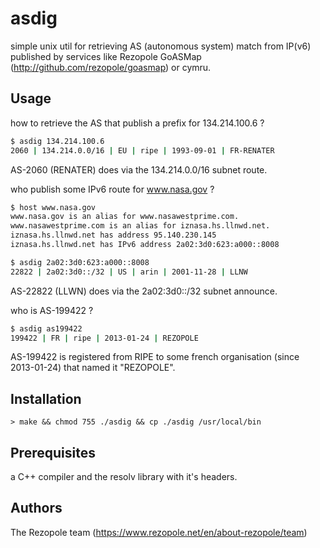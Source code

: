 # asdig
simple unix util for retrieving AS (autonomous system) match from IP(v6) published
by services like Rezopole GoASMap (http://github.com/rezopole/goasmap) or cymru.

## Usage
how to retrieve the AS that publish a prefix for 134.214.100.6 ?

```bash
$ asdig 134.214.100.6
2060 | 134.214.0.0/16 | EU | ripe | 1993-09-01 | FR-RENATER
 ```

AS-2060 (RENATER) does via the 134.214.0.0/16 subnet route.

who publish some IPv6 route for www.nasa.gov ?

```bash
$ host www.nasa.gov
www.nasa.gov is an alias for www.nasawestprime.com.
www.nasawestprime.com is an alias for iznasa.hs.llnwd.net.
iznasa.hs.llnwd.net has address 95.140.230.145
iznasa.hs.llnwd.net has IPv6 address 2a02:3d0:623:a000::8008

$ asdig 2a02:3d0:623:a000::8008
22822 | 2a02:3d0::/32 | US | arin | 2001-11-28 | LLNW
 ```

AS-22822 (LLWN) does via the 2a02:3d0::/32 subnet announce.

who is AS-199422 ?

```bash
$ asdig as199422
199422 | FR | ripe | 2013-01-24 | REZOPOLE
 ```

AS-199422 is registered from RIPE to some french organisation (since 2013-01-24) that named it "REZOPOLE".

## Installation
`> make && chmod 755 ./asdig && cp ./asdig /usr/local/bin`


## Prerequisites
a C++ compiler and the resolv library with it's headers.

## Authors
The Rezopole team (https://www.rezopole.net/en/about-rezopole/team)

